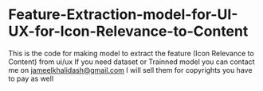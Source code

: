 # Feature-Extraction-model-for-UI-UX-for-Icon-Relevance-to-Content

This is the code for making model to extract the feature (Icon Relevance to Content) from ui/ux
If you need dataset or Trainned model you can contact me on jameelkhalidash@gmail.com I will sell them for copyrights you have to pay as well
